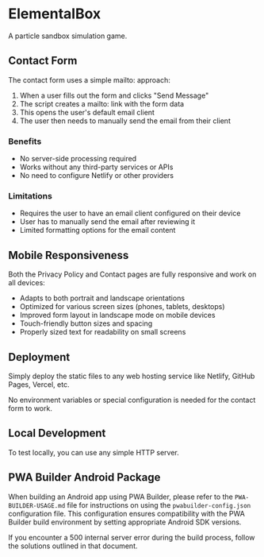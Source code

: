 # ElementalBox

A particle sandbox simulation game.

## Contact Form

The contact form uses a simple mailto: approach:

1. When a user fills out the form and clicks "Send Message"
2. The script creates a mailto: link with the form data
3. This opens the user's default email client
4. The user then needs to manually send the email from their client

### Benefits

- No server-side processing required
- Works without any third-party services or APIs
- No need to configure Netlify or other providers

### Limitations

- Requires the user to have an email client configured on their device
- User has to manually send the email after reviewing it
- Limited formatting options for the email content

## Mobile Responsiveness

Both the Privacy Policy and Contact pages are fully responsive and work on all devices:

- Adapts to both portrait and landscape orientations
- Optimized for various screen sizes (phones, tablets, desktops)
- Improved form layout in landscape mode on mobile devices
- Touch-friendly button sizes and spacing
- Properly sized text for readability on small screens

## Deployment

Simply deploy the static files to any web hosting service like Netlify, GitHub Pages, Vercel, etc.

No environment variables or special configuration is needed for the contact form to work.

## Local Development

To test locally, you can use any simple HTTP server. 

## PWA Builder Android Package

When building an Android app using PWA Builder, please refer to the `PWA-BUILDER-USAGE.md` file for instructions on using the `pwabuilder-config.json` configuration file. This configuration ensures compatibility with the PWA Builder build environment by setting appropriate Android SDK versions.

If you encounter a 500 internal server error during the build process, follow the solutions outlined in that document. 